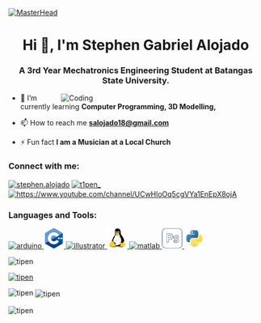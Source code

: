 [![MasterHead](https://i.pinimg.com/originals/a2/4c/b5/a24cb568fa40046f8562dbc45cea8506.gif)](https://rishavchanda.io)

<h1 align="center">Hi 👋, I'm Stephen Gabriel Alojado</h1>
<h3 align="center">A 3rd Year Mechatronics Engineering Student at Batangas State University.</h3>
<img align="right" alt="Coding" width="400" src="https://i.pinimg.com/originals/92/25/c2/9225c2bcda122cbcd6b40492317fa598.gif">

- 🌱 I’m currently learning **Computer Programming, 3D Modelling,**

- 📫 How to reach me **salojado18@gmail.com**

- ⚡ Fun fact **I am a Musician at a Local Church**

<h3 align="left">Connect with me:</h3>
<p align="left">
<a href="https://fb.com/stephen.alojado" target="blank"><img align="center" src="https://raw.githubusercontent.com/rahuldkjain/github-profile-readme-generator/master/src/images/icons/Social/facebook.svg" alt="stephen.alojado" height="30" width="40" /></a>
<a href="https://instagram.com/t1pen_" target="blank"><img align="center" src="https://raw.githubusercontent.com/rahuldkjain/github-profile-readme-generator/master/src/images/icons/Social/instagram.svg" alt="t1pen_" height="30" width="40" /></a>
<a href="https://www.youtube.com/c/@t1pen" target="blank"><img align="center" src="https://raw.githubusercontent.com/rahuldkjain/github-profile-readme-generator/master/src/images/icons/Social/youtube.svg" alt="https://www.youtube.com/channel/UCwHloOq5cgVYa1EnEpX8ojA" height="30" width="40" /></a>
</p>

<h3 align="left">Languages and Tools:</h3>
<p align="left"> <a href="https://www.arduino.cc/" target="_blank" rel="noreferrer"> <img src="https://cdn.worldvectorlogo.com/logos/arduino-1.svg" alt="arduino" width="40" height="40"/> </a> <a href="https://www.w3schools.com/cpp/" target="_blank" rel="noreferrer"> <img src="https://raw.githubusercontent.com/devicons/devicon/master/icons/cplusplus/cplusplus-original.svg" alt="cplusplus" width="40" height="40"/> </a> <a href="https://www.adobe.com/in/products/illustrator.html" target="_blank" rel="noreferrer"> <img src="https://www.vectorlogo.zone/logos/adobe_illustrator/adobe_illustrator-icon.svg" alt="illustrator" width="40" height="40"/> </a> <a href="https://www.linux.org/" target="_blank" rel="noreferrer"> <img src="https://raw.githubusercontent.com/devicons/devicon/master/icons/linux/linux-original.svg" alt="linux" width="40" height="40"/> </a> <a href="https://www.mathworks.com/" target="_blank" rel="noreferrer"> <img src="https://upload.wikimedia.org/wikipedia/commons/2/21/Matlab_Logo.png" alt="matlab" width="40" height="40"/> </a> <a href="https://www.photoshop.com/en" target="_blank" rel="noreferrer"> <img src="https://raw.githubusercontent.com/devicons/devicon/master/icons/photoshop/photoshop-line.svg" alt="photoshop" width="40" height="40"/> </a> <a href="https://www.python.org" target="_blank" rel="noreferrer"> <img src="https://raw.githubusercontent.com/devicons/devicon/master/icons/python/python-original.svg" alt="python" width="40" height="40"/> </a> </p>

<p align="left"> <img src="https://komarev.com/ghpvc/?username=tipen&label=Profile%20views&color=0e75b6&style=flat" alt="tipen" /> </p>

<p align="left"> <a href="https://github.com/ryo-ma/github-profile-trophy"><img src="https://github-profile-trophy.vercel.app/?username=tipen" alt="tipen" /></a> </p>

<p><img align="left" src="https://github-readme-stats.vercel.app/api/top-langs?username=tipen&show_icons=true&locale=en&layout=compact" alt="tipen" /></p>

<p>&nbsp;<img align="center" src="https://github-readme-stats.vercel.app/api?username=tipen&show_icons=true&locale=en" alt="tipen" /></p>

<p><img align="center" src="https://github-readme-streak-stats.herokuapp.com/?user=tipen&" alt="tipen" /></p>
